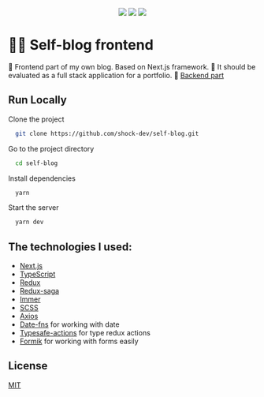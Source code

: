 <p align="center">
  <img src="https://github.com/shock-dev/self-blog/actions/workflows/editorconfig.yml/badge.svg">
  <img src="https://github.com/shock-dev/self-blog/actions/workflows/eslint.yml/badge.svg">
  <img src="https://img.shields.io/badge/license-MIT-blue.svg">
</p>

# 🙍‍♂ Self-blog frontend

👔 Frontend part of my own blog. Based on Next.js framework. 🏅 It should be evaluated as a full stack application for a portfolio. 🧲 [Backend part](https://github.com/shock-dev/self-blog-backend)

## Run Locally

Clone the project

```bash
  git clone https://github.com/shock-dev/self-blog.git
```

Go to the project directory

```bash
  cd self-blog
```

Install dependencies

```bash
  yarn
```

Start the server

```bash
  yarn dev
```

## The technologies I used:

- [Next.js](https://nextjs.org/)
- [TypeScript](https://www.typescriptlang.org)
- [Redux](https://redux.js.org)
- [Redux-saga](https://redux-saga.js.org)
- [Immer](https://immerjs.github.io/immer)
- [SCSS](https://sass-lang.com)
- [Axios](https://axios-http.com)
- [Date-fns](https://date-fns.org/) for working with date
- [Typesafe-actions](https://github.com/piotrwitek/typesafe-actions) for type redux actions
- [Formik](https://formik.org/docs/overview) for working with forms easily

## License

[MIT](https://choosealicense.com/licenses/mit/)
